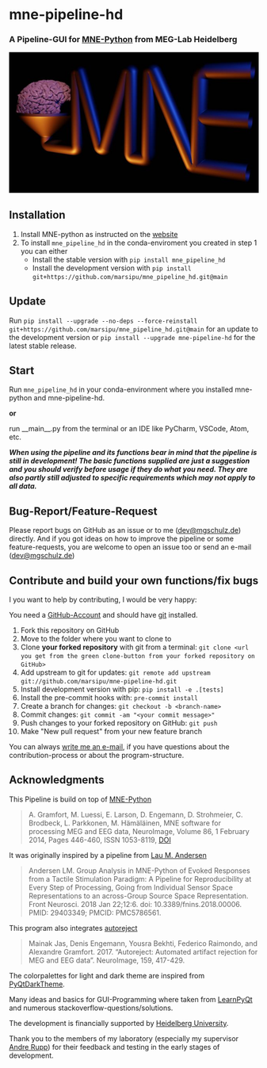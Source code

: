 # mne-pipeline-hd

### A Pipeline-GUI for [MNE-Python](https://mne.tools/stable/index.html)  from MEG-Lab Heidelberg

![mne-pipeline-hd Logo](mne_pipeline_hd/extra/mne_pipeline_logo_evee_smaller.jpg)

## Installation

1. Install MNE-python as instructed on
   the [website](https://www.martinos.org/mne/stable/install_mne_python.html)
2. To install `mne_pipeline_hd` in the conda-enviroment you created in step 1 you can either
    - Install the stable version with `pip install mne_pipeline_hd`
    - Install the development version with `pip install git+https://github.com/marsipu/mne_pipeline_hd.git@main`

## Update

Run `pip install --upgrade --no-deps --force-reinstall git+https://github.com/marsipu/mne_pipeline_hd.git@main`
for an update to the development version
or `pip install --upgrade mne-pipeline-hd` for the latest stable release.

## Start

Run `mne_pipeline_hd` in your conda-environment where you installed mne-python and mne-pipeline-hd.

**or**

run \_\_main\_\_.py from the terminal or an IDE like PyCharm, VSCode, Atom,
etc.

***When using the pipeline and its functions bear in mind that the pipeline is
still in development!
The basic functions supplied are just a suggestion and you should verify before
usage if they do what you need.
They are also partly still adjusted to specific requirements which may not
apply to all data.***

## Bug-Report/Feature-Request

Please report bugs on GitHub as an issue or to me (dev@mgschulz.de)
directly.
And if you got ideas on how to improve the pipeline or some feature-requests,
you are welcome to open an issue too or send an e-mail (dev@mgschulz.de)

## Contribute and build your own functions/fix bugs

I you want to help by contributing, I would be very happy:

You need a [GitHub-Account](https://github.com/)
and should
have [git](https://git-scm.com/book/en/v2/Getting-Started-Installing-Git)
installed.

1. Fork this repository on GitHub
2. Move to the folder where you want to clone to
3. Clone **your forked repository** with git from a
   terminal: `git clone <url you get from the green clone-button from your forked repository on GitHub>`
4. Add upstream to git for
   updates: `git remote add upstream git://github.com/marsipu/mne-pipeline-hd.git`
5. Install development version with pip: `pip install -e .[tests]`
6. Install the pre-commit hooks with: `pre-commit install`
7. Create a branch for changes: `git checkout -b <branch-name>`
8. Commit changes: `git commit -am "<your commit message>"`
9. Push changes to your forked repository on GitHub: `git push`
10. Make "New pull request" from your new feature branch

You can always [write me an e-mail](mailto:dev@mgschulz.de), if you have questions
about the contribution-process
or about the program-structure.

## Acknowledgments

This Pipeline is build on top
of [MNE-Python](https://mne.tools/stable/index.html)
> A. Gramfort, M. Luessi, E. Larson, D. Engemann, D. Strohmeier, C. Brodbeck,
> L. Parkkonen, M. Hämäläinen,
> MNE software for processing MEG and EEG data, NeuroImage, Volume 86, 1
> February 2014, Pages 446-460, ISSN 1053-8119,
> [DOI](https://doi.org/10.1016/j.neuroimage.2013.10.027)

It was originally inspired by a pipeline
from [Lau M. Andersen](https://doi.org/10.3389/fnins.2018.00006)
> Andersen LM. Group Analysis in MNE-Python of Evoked Responses from a Tactile
> Stimulation Paradigm: A Pipeline for
> Reproducibility at Every Step of Processing, Going from Individual Sensor
> Space Representations to an across-Group
> Source Space Representation. Front Neurosci. 2018 Jan 22;12:6. doi:
> 10.3389/fnins.2018.00006. PMID: 29403349;
> PMCID: PMC5786561.

This program also
integrates [autoreject](https://doi.org/10.1016/j.neuroimage.2017.06.030)
> Mainak Jas, Denis Engemann, Yousra Bekhti, Federico Raimondo, and Alexandre
> Gramfort. 2017.
> “Autoreject: Automated artifact rejection for MEG and EEG data”. NeuroImage,
> 159, 417-429.

The colorpalettes for light and dark theme are inspired from [PyQtDarkTheme](https://github.com/5yutan5/PyQtDarkTheme).

Many ideas and basics for GUI-Programming where taken
from [LearnPyQt](https://www.learnpyqt.com/) and numerous
stackoverflow-questions/solutions.

The development is financially supported
by [Heidelberg University](https://www.uni-heidelberg.de/de/forschung/forschungsprofil/fields-of-focus/field-of-focus-i).

Thank you to the members of my laboratory (especially my
supervisor [Andre Rupp](https://www.klinikum.uni-heidelberg.de/personen/pd-dr-phil-andre-rupp-271))
for their feedback and testing in the early stages of development.
